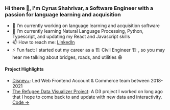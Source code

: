 ### Hi there 👋, I'm Cyrus Shahrivar, a Software Engineer with a passion for language learning and acquisition

- 🔭 I’m currently working on language learning and acquisition software
- 🌱 I’m currently learning Natural Language Processing, Python, Typescript, and updating my React and Javascript skills
- 📫 How to reach me: [LinkedIn](https://www.linkedin.com/in/cyrusshahrivar/)
- ⚡ Fun fact: I started out my career as a  🏗️ Civil Engineer 🏗️ , so you may hear me talking about bridges, roads, and utilities 😆

#### Project Highlights

- [Disney+](https://www.disneyplus.com): Led Web Frontend Account & Commerce team between 2018-2021 
- [The Refugee Data Visualizer Project](https://refugee-data-viz.herokuapp.com/): A D3 project I worked on long ago that I hope to come back to and update with new data and interactivity. [Code ->](https://github.com/cyrus-shahrivar/RefugeeDataVizApp)
